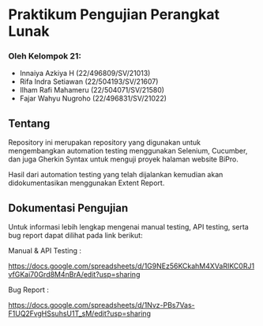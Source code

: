 # Praktikum Pengujian Perangkat Lunak
### Oleh Kelompok 21:
- Innaiya Azkiya H (22/496809/SV/21013)
- Rifa Indra Setiawan (22/504193/SV/21607)
- Ilham Rafi Mahameru (22/504071/SV/21580)
- Fajar Wahyu Nugroho (22/496831/SV/21022)

## Tentang
Repository ini merupakan repository yang digunakan untuk mengembangkan automation testing menggunakan Selenium, Cucumber, dan juga Gherkin Syntax untuk menguji proyek halaman website BiPro.

Hasil dari automation testing yang telah dijalankan kemudian akan didokumentasikan menggunakan Extent Report.

## Dokumentasi Pengujian
Untuk informasi lebih lengkap mengenai manual testing, API testing, serta bug report dapat dilihat pada link berikut:

Manual & API Testing :

https://docs.google.com/spreadsheets/d/1G9NEz56KCkahM4XVaRIKC0RJ1vfGKai70Grd8M4nBrA/edit?usp=sharing

Bug Report :

https://docs.google.com/spreadsheets/d/1Nvz-PBs7Vas-F1UQ2FvgHSsuhsU1T_sM/edit?usp=sharing

